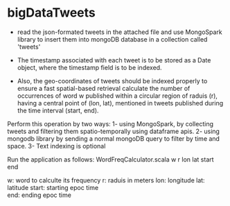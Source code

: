 # bigDataTweets
* read the json-formated tweets in the attached file and use MongoSpark library to insert them into mongoDB database in a collection called 'tweets' 

* The timestamp associated with each tweet is to be stored as a Date object, where the timestamp field is to be indexed.

* Also, the geo-coordinates of tweets should be indexed properly to ensure a fast spatial-based retrieval calculate the number of occurrences of word w published within a circular region of raduis (r), having a central point of (lon, lat), mentioned in tweets published during the time interval (start, end). 

Perform this operation by two ways: 
1- using MongoSpark, by collecting tweets and filtering them spatio-temporally using dataframe apis. 
2- using mongodb library by sending a normal mongoDB query to filter by time and space.
3- Text indexing is optional 

Run the application as follows: 
WordFreqCalculator.scala w r lon lat start end 

w: word to calculte its frequency
r: raduis in meters 
lon: longitude 
lat: latitude 
start: starting epoc time  
end: ending epoc time
